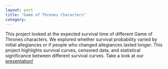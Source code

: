 ```yaml
---
layout: post
title: "Game of Thrones Characters"
category:
---
```


This project looked at the expected survival time of different Game of Thrones characters. We explored whether survival probability varied by initial allegiances or if people who changed allegiances lasted longer. This project highlights survival curves, censored data, and statistical significance between different survival curves. Take a look at our [presentation!](../DATA599_GROUPPROJECT1_HALL_SMITH_ROMERO.pdf)
